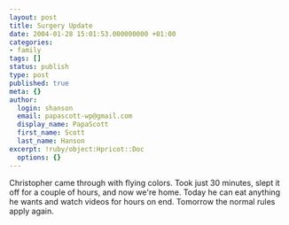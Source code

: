 ```yaml
---
layout: post
title: Surgery Update
date: 2004-01-28 15:01:53.000000000 +01:00
categories:
- family
tags: []
status: publish
type: post
published: true
meta: {}
author:
  login: shanson
  email: papascott-wp@gmail.com
  display_name: PapaScott
  first_name: Scott
  last_name: Hanson
excerpt: !ruby/object:Hpricot::Doc
  options: {}
---
```

<p>Christopher came through with flying colors. Took just 30 minutes, slept it off for a couple of hours, and now we're home. Today he can eat anything he wants and watch videos for hours on end. Tomorrow the normal rules apply again.</p>
